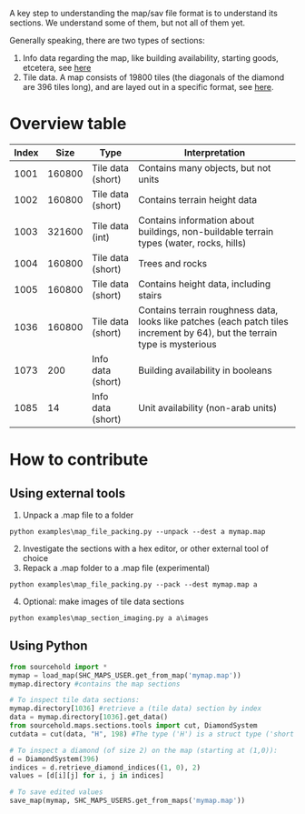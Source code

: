 A key step to understanding the map/sav file format is to understand its sections.
We understand some of them, but not all of them yet.

Generally speaking, there are two types of sections:
1. Info data regarding the map, like building availability, starting goods, etcetera, see [here](https://github.com/sourcehold/sourcehold-maps/blob/master/sourcehold/maps/sections/__init__.py)
2. Tile data. A map consists of 19800 tiles (the diagonals of the diamond are 396 tiles long), and are layed out in a specific format, see [here](https://github.com/sourcehold/sourcehold-maps/blob/master/resources/tiles-illustration.pdf).

# Overview table
| Index | Size | Type | Interpretation |
| ------------- | ------------- | --- | --- |
| 1001 | 160800 | Tile data (short) | Contains many objects, but not units |
| 1002 | 160800 | Tile data (short) | Contains terrain height data |
| 1003 | 321600 | Tile data (int) | Contains information about buildings, non-buildable terrain types (water, rocks, hills) |
| 1004 | 160800 | Tile data (short) | Trees and rocks |
| 1005 | 160800 | Tile data (short) | Contains height data, including stairs |
| 1036 | 160800 | Tile data (short) | Contains terrain roughness data, looks like patches (each patch tiles increment by 64), but the terrain type is mysterious |
| 1073 | 200 | Info data (short) | Building availability in booleans |
| 1085 | 14 | Info data (short) | Unit availability (non-arab units) |

# How to contribute
## Using external tools
1. Unpack a .map file to a folder
```console
python examples\map_file_packing.py --unpack --dest a mymap.map
```
2. Investigate the sections with a hex editor, or other external tool of choice
3. Repack a .map folder to a .map file (experimental)
```console
python examples\map_file_packing.py --pack --dest mymap.map a
```
4. Optional: make images of tile data sections
```console
python examples\map_section_imaging.py a a\images
```
## Using Python
```python
from sourcehold import *
mymap = load_map(SHC_MAPS_USER.get_from_map('mymap.map'))
mymap.directory #contains the map sections

# To inspect tile data sections:
mymap.directory[1036] #retrieve a (tile data) section by index
data = mymap.directory[1036].get_data()
from sourcehold.maps.sections.tools import cut, DiamondSystem
cutdata = cut(data, "H", 198) #The type ('H') is a struct type ('short'), and depends on the size of data.

# To inspect a diamond (of size 2) on the map (starting at (1,0)):
d = DiamondSystem(396)
indices = d.retrieve_diamond_indices((1, 0), 2)
values = [d[i][j] for i, j in indices]

# To save edited values
save_map(mymap, SHC_MAPS_USERS.get_from_maps('mymap.map'))
```